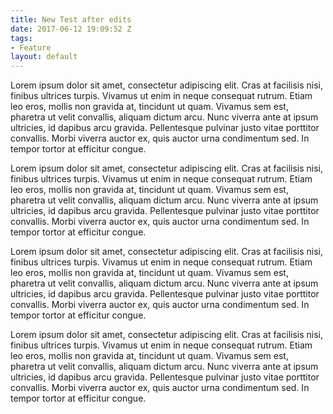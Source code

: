 ```yaml
---
title: New Test after edits
date: 2017-06-12 19:09:52 Z
tags:
- Feature
layout: default
---
```


Lorem ipsum dolor sit amet, consectetur adipiscing elit. Cras at facilisis nisi, finibus ultrices turpis. Vivamus ut enim in neque consequat rutrum. Etiam leo eros, mollis non gravida at, tincidunt ut quam. Vivamus sem est, pharetra ut velit convallis, aliquam dictum arcu. Nunc viverra ante at ipsum ultricies, id dapibus arcu gravida. Pellentesque pulvinar justo vitae porttitor convallis. Morbi viverra auctor ex, quis auctor urna condimentum sed. In tempor tortor at efficitur congue.

Lorem ipsum dolor sit amet, consectetur adipiscing elit. Cras at facilisis nisi, finibus ultrices turpis. Vivamus ut enim in neque consequat rutrum. Etiam leo eros, mollis non gravida at, tincidunt ut quam. Vivamus sem est, pharetra ut velit convallis, aliquam dictum arcu. Nunc viverra ante at ipsum ultricies, id dapibus arcu gravida. Pellentesque pulvinar justo vitae porttitor convallis. Morbi viverra auctor ex, quis auctor urna condimentum sed. In tempor tortor at efficitur congue.

Lorem ipsum dolor sit amet, consectetur adipiscing elit. Cras at facilisis nisi, finibus ultrices turpis. Vivamus ut enim in neque consequat rutrum. Etiam leo eros, mollis non gravida at, tincidunt ut quam. Vivamus sem est, pharetra ut velit convallis, aliquam dictum arcu. Nunc viverra ante at ipsum ultricies, id dapibus arcu gravida. Pellentesque pulvinar justo vitae porttitor convallis. Morbi viverra auctor ex, quis auctor urna condimentum sed. In tempor tortor at efficitur congue.

Lorem ipsum dolor sit amet, consectetur adipiscing elit. Cras at facilisis nisi, finibus ultrices turpis. Vivamus ut enim in neque consequat rutrum. Etiam leo eros, mollis non gravida at, tincidunt ut quam. Vivamus sem est, pharetra ut velit convallis, aliquam dictum arcu. Nunc viverra ante at ipsum ultricies, id dapibus arcu gravida. Pellentesque pulvinar justo vitae porttitor convallis. Morbi viverra auctor ex, quis auctor urna condimentum sed. In tempor tortor at efficitur congue.
